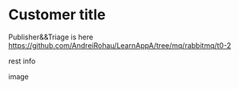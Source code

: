 # Customer title
Publisher&&Triage is here https://github.com/AndreiRohau/LearnAppA/tree/mq/rabbitmq/t0-2

rest info

image
